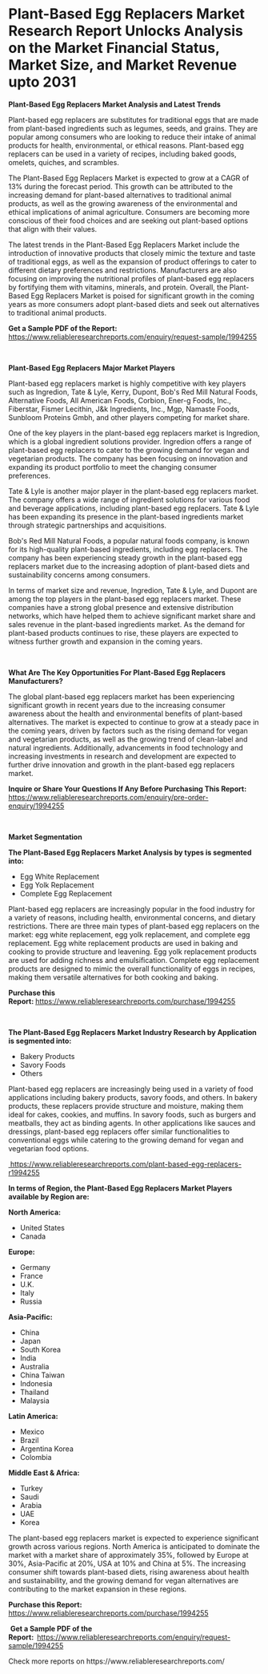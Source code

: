 <p><h1>Plant-Based Egg Replacers Market Research Report Unlocks Analysis on the Market Financial Status, Market Size, and Market Revenue upto 2031</h1></p><p><strong>Plant-Based Egg Replacers Market Analysis and Latest Trends</strong></p>
<p><p>Plant-based egg replacers are substitutes for traditional eggs that are made from plant-based ingredients such as legumes, seeds, and grains. They are popular among consumers who are looking to reduce their intake of animal products for health, environmental, or ethical reasons. Plant-based egg replacers can be used in a variety of recipes, including baked goods, omelets, quiches, and scrambles.</p><p>The Plant-Based Egg Replacers Market is expected to grow at a CAGR of 13% during the forecast period. This growth can be attributed to the increasing demand for plant-based alternatives to traditional animal products, as well as the growing awareness of the environmental and ethical implications of animal agriculture. Consumers are becoming more conscious of their food choices and are seeking out plant-based options that align with their values.</p><p>The latest trends in the Plant-Based Egg Replacers Market include the introduction of innovative products that closely mimic the texture and taste of traditional eggs, as well as the expansion of product offerings to cater to different dietary preferences and restrictions. Manufacturers are also focusing on improving the nutritional profiles of plant-based egg replacers by fortifying them with vitamins, minerals, and protein. Overall, the Plant-Based Egg Replacers Market is poised for significant growth in the coming years as more consumers adopt plant-based diets and seek out alternatives to traditional animal products.</p></p>
<p><strong>Get a Sample PDF of the Report:&nbsp;</strong> <a href="https://www.reliableresearchreports.com/enquiry/request-sample/1994255">https://www.reliableresearchreports.com/enquiry/request-sample/1994255</a></p>
<p>&nbsp;</p>
<p><strong>Plant-Based Egg Replacers Major Market Players</strong></p>
<p><p>Plant-based egg replacers market is highly competitive with key players such as Ingredion, Tate & Lyle, Kerry, Dupont, Bob's Red Mill Natural Foods, Alternative Foods, All American Foods, Corbion, Ener-g Foods, Inc., Fiberstar, Fismer Lecithin, J&k Ingredients, Inc., Mgp, Namaste Foods, Sunbloom Proteins Gmbh, and other players competing for market share.</p><p>One of the key players in the plant-based egg replacers market is Ingredion, which is a global ingredient solutions provider. Ingredion offers a range of plant-based egg replacers to cater to the growing demand for vegan and vegetarian products. The company has been focusing on innovation and expanding its product portfolio to meet the changing consumer preferences.</p><p>Tate & Lyle is another major player in the plant-based egg replacers market. The company offers a wide range of ingredient solutions for various food and beverage applications, including plant-based egg replacers. Tate & Lyle has been expanding its presence in the plant-based ingredients market through strategic partnerships and acquisitions.</p><p>Bob's Red Mill Natural Foods, a popular natural foods company, is known for its high-quality plant-based ingredients, including egg replacers. The company has been experiencing steady growth in the plant-based egg replacers market due to the increasing adoption of plant-based diets and sustainability concerns among consumers.</p><p>In terms of market size and revenue, Ingredion, Tate & Lyle, and Dupont are among the top players in the plant-based egg replacers market. These companies have a strong global presence and extensive distribution networks, which have helped them to achieve significant market share and sales revenue in the plant-based ingredients market. As the demand for plant-based products continues to rise, these players are expected to witness further growth and expansion in the coming years.</p></p>
<p>&nbsp;</p>
<p><strong>What Are The Key Opportunities For Plant-Based Egg Replacers Manufacturers?</strong></p>
<p><p>The global plant-based egg replacers market has been experiencing significant growth in recent years due to the increasing consumer awareness about the health and environmental benefits of plant-based alternatives. The market is expected to continue to grow at a steady pace in the coming years, driven by factors such as the rising demand for vegan and vegetarian products, as well as the growing trend of clean-label and natural ingredients. Additionally, advancements in food technology and increasing investments in research and development are expected to further drive innovation and growth in the plant-based egg replacers market.</p></p>
<p><strong>Inquire or Share Your Questions If Any Before Purchasing This Report:</strong> <a href="https://www.reliableresearchreports.com/enquiry/pre-order-enquiry/1994255">https://www.reliableresearchreports.com/enquiry/pre-order-enquiry/1994255</a></p>
<p>&nbsp;</p>
<p><strong>Market Segmentation</strong></p>
<p><strong>The Plant-Based Egg Replacers Market Analysis by types is segmented into:</strong></p>
<p><ul><li>Egg White Replacement</li><li>Egg Yolk Replacement</li><li>Complete Egg Replacement</li></ul></p>
<p><p>Plant-based egg replacers are increasingly popular in the food industry for a variety of reasons, including health, environmental concerns, and dietary restrictions. There are three main types of plant-based egg replacers on the market: egg white replacement, egg yolk replacement, and complete egg replacement. Egg white replacement products are used in baking and cooking to provide structure and leavening. Egg yolk replacement products are used for adding richness and emulsification. Complete egg replacement products are designed to mimic the overall functionality of eggs in recipes, making them versatile alternatives for both cooking and baking.</p></p>
<p><strong>Purchase this Report:&nbsp;</strong><a href="https://www.reliableresearchreports.com/purchase/1994255">https://www.reliableresearchreports.com/purchase/1994255</a></p>
<p>&nbsp;</p>
<p><strong>The Plant-Based Egg Replacers Market Industry Research by Application is segmented into:</strong></p>
<p><ul><li>Bakery Products</li><li>Savory Foods</li><li>Others</li></ul></p>
<p><p>Plant-based egg replacers are increasingly being used in a variety of food applications including bakery products, savory foods, and others. In bakery products, these replacers provide structure and moisture, making them ideal for cakes, cookies, and muffins. In savory foods, such as burgers and meatballs, they act as binding agents. In other applications like sauces and dressings, plant-based egg replacers offer similar functionalities to conventional eggs while catering to the growing demand for vegan and vegetarian food options.</p></p>
<p><a href="https://www.reliableresearchreports.com/plant-based-egg-replacers-r1994255">&nbsp;https://www.reliableresearchreports.com/plant-based-egg-replacers-r1994255</a></p>
<p><strong>In terms of Region, the Plant-Based Egg Replacers Market Players available by Region are:</strong></p>
<p>
    <p> <strong> North America: </strong>
        <ul>
            <li>United States</li>
            <li>Canada</li>
        </ul>
        </p> 
    <p> <strong> Europe: </strong>
        <ul>
            <li>Germany</li>
            <li>France</li>
            <li>U.K.</li>
            <li>Italy</li>
            <li>Russia</li>
        </ul>
        </p> 
    <p> <strong> Asia-Pacific: </strong>
        <ul>
            <li>China</li>
            <li>Japan</li>
            <li>South Korea</li>
            <li>India</li>
            <li>Australia</li>
            <li>China Taiwan</li>
            <li>Indonesia</li>
            <li>Thailand</li>
            <li>Malaysia</li>
        </ul>
        </p> 
    <p> <strong> Latin America: </strong>
        <ul>
            <li>Mexico</li>
            <li>Brazil</li>
            <li>Argentina Korea</li>
            <li>Colombia</li>
        </ul>
        </p> 
    <p> <strong> Middle East & Africa: </strong>
        <ul>
            <li>Turkey</li>
            <li>Saudi</li>
            <li>Arabia</li>
            <li>UAE</li>
            <li>Korea</li>
        </ul>
    </p>
    </p>
<p><p>The plant-based egg replacers market is expected to experience significant growth across various regions. North America is anticipated to dominate the market with a market share of approximately 35%, followed by Europe at 30%, Asia-Pacific at 20%, USA at 10% and China at 5%. The increasing consumer shift towards plant-based diets, rising awareness about health and sustainability, and the growing demand for vegan alternatives are contributing to the market expansion in these regions.</p></p>
<p><strong>Purchase this Report: </strong><a href="https://www.reliableresearchreports.com/purchase/1994255">https://www.reliableresearchreports.com/purchase/1994255</a></p>
<p>&nbsp;<strong>Get a Sample PDF of the Report:&nbsp;&nbsp;</strong><a href="https://www.reliableresearchreports.com/enquiry/request-sample/1994255">https://www.reliableresearchreports.com/enquiry/request-sample/1994255</a></p>
<p><strong></strong></p>
<p>Check more reports on https://www.reliableresearchreports.com/</p>